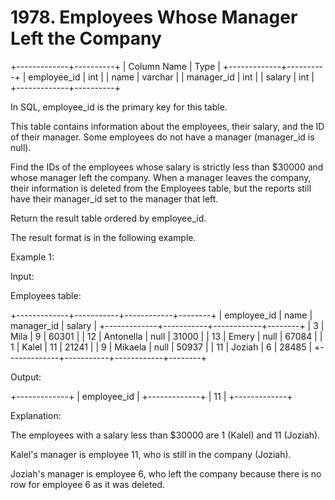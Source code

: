 # 1978. Employees Whose Manager Left the Company

+-------------+----------+
| Column Name | Type |
+-------------+----------+
| employee_id | int |
| name | varchar |
| manager_id | int |
| salary | int |
+-------------+----------+

In SQL, employee_id is the primary key for this table.

This table contains information about the employees, their salary, and the ID of their manager. Some employees do not have a manager (manager_id is null).

Find the IDs of the employees whose salary is strictly less than $30000 and whose manager left the company. When a manager leaves the company, their information is deleted from the Employees table, but the reports still have their manager_id set to the manager that left.

Return the result table ordered by employee_id.

The result format is in the following example.

Example 1:

Input:

Employees table:

+-------------+-----------+------------+--------+
| employee_id | name | manager_id | salary |
+-------------+-----------+------------+--------+
| 3 | Mila | 9 | 60301 |
| 12 | Antonella | null | 31000 |
| 13 | Emery | null | 67084 |
| 1 | Kalel | 11 | 21241 |
| 9 | Mikaela | null | 50937 |
| 11 | Joziah | 6 | 28485 |
+-------------+-----------+------------+--------+

Output:

+-------------+
| employee_id |
+-------------+
| 11 |
+-------------+

Explanation:

The employees with a salary less than $30000 are 1 (Kalel) and 11 (Joziah).

Kalel's manager is employee 11, who is still in the company (Joziah).

Joziah's manager is employee 6, who left the company because there is no row for employee 6 as it was deleted.
